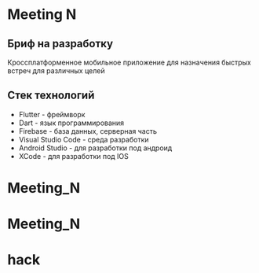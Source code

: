 # Meeting N

## Бриф на разработку  

Кроссплатформенное мобильное приложение для назначения быстрых встреч для различных целей

## Стек технологий

- Flutter - фреймворк
- Dart - язык программирования
- Firebase - база данных, серверная часть
- Visual Studio Code - среда разработки
- Android Studio - для разработки под андроид
- XCode - для разработки под IOS
# Meeting_N
# Meeting_N
# hack
